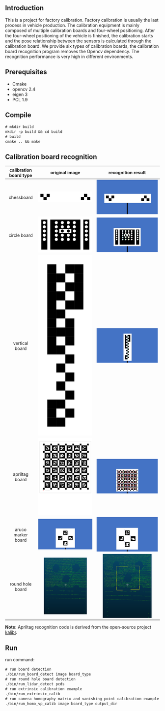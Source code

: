 ## Introduction

This is a project for factory calibration. Factory calibration is usually the last process in vehicle production. The calibration equipment is mainly composed of multiple calibration boards and four-wheel positioning. After the four-wheel positioning of the vehicle is finished, the calibration starts and the pose relationship between the sensors is calculated through the calibration board. We provide six types of calibration boards, the calibration board recognition program removes the Opencv dependency. The recognition performance is very high in different environments. 

## Prerequisites

- Cmake
- opencv 2.4
- eigen 3
- PCL 1.9

## Compile

```shell
# mkdir build
mkdir -p build && cd build
# build
cmake .. && make
```

## Calibration board recognition

| calibration board type  | original image | recognition result | 
| :--------------: |:-----------------------------------------------------------:|:-----------------------------------------------------------:| 
| chessboard        | <img src="./images/chessboard.jpg" width="100%" height="100%">| <img src="./images/chessboard_detection.png" width="100%" height="100%">|    
| circle board      | <img src="./images/circle_board.jpg" width="100%" height="100%">| <img src="./images/circleboard_detection.png" width="100%" height="100%">|  
| vertical board    | <img src="./images/vertical_board.jpg" width="100%" height="100%">| <img src="./images/verticalboard_detection.png" width="100%" height="100%">|  
| apriltag board    | <img src="./images/april_board.jpg" width="100%" height="100%">| <img src="./images/apriltags_detection.png" width="100%" height="100%">|   
| aruco marker board| <img src="./images/arucomarker.jpg" width="100%" height="100%">| <img src="./images/arucomarker_detection.png" width="100%" height="100%">|   
| round hole board  | <img src="./images/round_hole.png" width="80%" height="80%">| <img src="./images/round_hole_detection.png" width="80%" height="80%">|   

**Note:** Apriltag recognition code is derived from the open-source project [kalibr](https://github.com/ethz-asl/kalibr/tree/master/aslam_offline_calibration/ethz_apriltag2).

## Run
run command:
```shell
# run board detection
./bin/run_board_detect image board_type
# run round hole board detection
./bin/run_lidar_detect pcds
# run extrinsic calibration example
./bin/run_extrinsic_calib
# run camera homography matrix and vanishing point calibration example
./bin/run_homo_vp_calib image board_type output_dir
```
